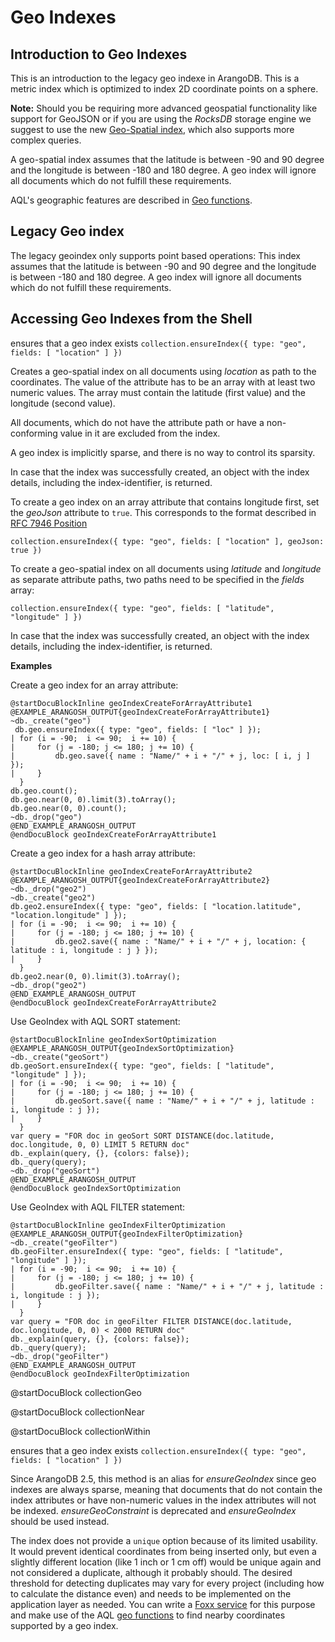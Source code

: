 Geo Indexes
===========

Introduction to Geo Indexes
---------------------------

This is an introduction to the legacy geo indexe in ArangoDB. This is a metric
index which is optimized to index 2D coordinate points on a sphere. 

**Note:** Should you be requiring more advanced geospatial functionality like support for GeoJSON
or if you are using the _RocksDB_ storage engine we suggest to use the 
new [Geo-Spatial index](GeoSpatial.md), which also supports more complex queries.

A geo-spatial index assumes that the latitude is between -90 and 90 degree and
the longitude is between -180 and 180 degree. A geo index will ignore all
documents which do not fulfill these requirements.

AQL's geographic features are described in [Geo functions](../../AQL/Functions/Geo.html).

## Legacy Geo index

The legacy geoindex only supports point based operations:
This index assumes that the latitude is between -90 and 90 degree and
the longitude is between -180 and 180 degree. A geo index will ignore all
documents which do not fulfill these requirements.

Accessing Geo Indexes from the Shell
------------------------------------

<!-- js/server/modules/@arangodb/arango-collection.js-->


ensures that a geo index exists
`collection.ensureIndex({ type: "geo", fields: [ "location" ] })`

Creates a geo-spatial index on all documents using *location* as path to
the coordinates. The value of the attribute has to be an array with at least two
numeric values. The array must contain the latitude (first value) and the
longitude (second value).

All documents, which do not have the attribute path or have a non-conforming
value in it are excluded from the index.

A geo index is implicitly sparse, and there is no way to control its sparsity.

In case that the index was successfully created, an object with the index
details, including the index-identifier, is returned.

To create a geo index on an array attribute that contains longitude first, set the
*geoJson* attribute to `true`. This corresponds to the format described in
[RFC 7946 Position](https://tools.ietf.org/html/rfc7946#section-3.1.1)

`collection.ensureIndex({ type: "geo", fields: [ "location" ], geoJson: true })`

To create a geo-spatial index on all documents using *latitude* and
*longitude* as separate attribute paths, two paths need to be specified
in the *fields* array:

`collection.ensureIndex({ type: "geo", fields: [ "latitude", "longitude" ] })`

In case that the index was successfully created, an object with the index
details, including the index-identifier, is returned.


**Examples**


Create a geo index for an array attribute:

    @startDocuBlockInline geoIndexCreateForArrayAttribute1
    @EXAMPLE_ARANGOSH_OUTPUT{geoIndexCreateForArrayAttribute1}
    ~db._create("geo")
     db.geo.ensureIndex({ type: "geo", fields: [ "loc" ] });
    | for (i = -90;  i <= 90;  i += 10) {
    |     for (j = -180; j <= 180; j += 10) {
    |         db.geo.save({ name : "Name/" + i + "/" + j, loc: [ i, j ] });
    |     }
      }
    db.geo.count();
    db.geo.near(0, 0).limit(3).toArray();
    db.geo.near(0, 0).count();
    ~db._drop("geo")
    @END_EXAMPLE_ARANGOSH_OUTPUT
    @endDocuBlock geoIndexCreateForArrayAttribute1

Create a geo index for a hash array attribute:

    @startDocuBlockInline geoIndexCreateForArrayAttribute2
    @EXAMPLE_ARANGOSH_OUTPUT{geoIndexCreateForArrayAttribute2}
    ~db._drop("geo2")
    ~db._create("geo2")
    db.geo2.ensureIndex({ type: "geo", fields: [ "location.latitude", "location.longitude" ] });
    | for (i = -90;  i <= 90;  i += 10) {
    |     for (j = -180; j <= 180; j += 10) {
    |         db.geo2.save({ name : "Name/" + i + "/" + j, location: { latitude : i, longitude : j } });
    |     }
      }
    db.geo2.near(0, 0).limit(3).toArray();
    ~db._drop("geo2")
    @END_EXAMPLE_ARANGOSH_OUTPUT
    @endDocuBlock geoIndexCreateForArrayAttribute2

Use GeoIndex with AQL SORT statement:

    @startDocuBlockInline geoIndexSortOptimization
    @EXAMPLE_ARANGOSH_OUTPUT{geoIndexSortOptimization}
    ~db._create("geoSort")
    db.geoSort.ensureIndex({ type: "geo", fields: [ "latitude", "longitude" ] });
    | for (i = -90;  i <= 90;  i += 10) {
    |     for (j = -180; j <= 180; j += 10) {
    |         db.geoSort.save({ name : "Name/" + i + "/" + j, latitude : i, longitude : j });
    |     }
      }
    var query = "FOR doc in geoSort SORT DISTANCE(doc.latitude, doc.longitude, 0, 0) LIMIT 5 RETURN doc"
    db._explain(query, {}, {colors: false});
    db._query(query);
    ~db._drop("geoSort")
    @END_EXAMPLE_ARANGOSH_OUTPUT
    @endDocuBlock geoIndexSortOptimization

Use GeoIndex with AQL FILTER statement:

    @startDocuBlockInline geoIndexFilterOptimization
    @EXAMPLE_ARANGOSH_OUTPUT{geoIndexFilterOptimization}
    ~db._create("geoFilter")
    db.geoFilter.ensureIndex({ type: "geo", fields: [ "latitude", "longitude" ] });
    | for (i = -90;  i <= 90;  i += 10) {
    |     for (j = -180; j <= 180; j += 10) {
    |         db.geoFilter.save({ name : "Name/" + i + "/" + j, latitude : i, longitude : j });
    |     }
      }
    var query = "FOR doc in geoFilter FILTER DISTANCE(doc.latitude, doc.longitude, 0, 0) < 2000 RETURN doc"
    db._explain(query, {}, {colors: false});
    db._query(query);
    ~db._drop("geoFilter")
    @END_EXAMPLE_ARANGOSH_OUTPUT
    @endDocuBlock geoIndexFilterOptimization


<!-- js/common/modules/@arangodb/arango-collection-common.js-->
@startDocuBlock collectionGeo

<!-- js/common/modules/@arangodb/arango-collection-common.js-->
@startDocuBlock collectionNear

<!-- js/common/modules/@arangodb/arango-collection-common.js-->
@startDocuBlock collectionWithin




ensures that a geo index exists
`collection.ensureIndex({ type: "geo", fields: [ "location" ] })`

Since ArangoDB 2.5, this method is an alias for *ensureGeoIndex* since
geo indexes are always sparse, meaning that documents that do not contain
the index attributes or have non-numeric values in the index attributes
will not be indexed. *ensureGeoConstraint* is deprecated and *ensureGeoIndex*
should be used instead.

The index does not provide a `unique` option because of its limited usability.
It would prevent identical coordinates from being inserted only, but even a
slightly different location (like 1 inch or 1 cm off) would be unique again and
not considered a duplicate, although it probably should. The desired threshold
for detecting duplicates may vary for every project (including how to calculate
the distance even) and needs to be implemented on the application layer as needed.
You can write a [Foxx service](../Foxx/index.html) for this purpose and make use
of the AQL [geo functions](../../AQL/Functions/Geo.html) to find nearby
coordinates supported by a geo index.

